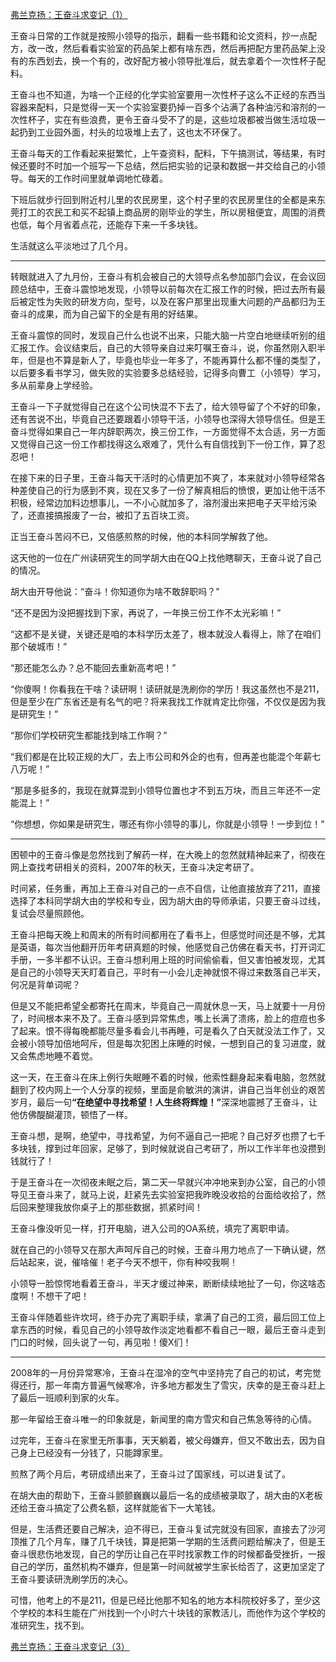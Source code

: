 <p></p><a href="https://zhuanlan.zhihu.com/p/58730664" data-draft-node="block" data-draft-type="link-card" data-image="https://pic2.zhimg.com/v2-86f084bbaf679c48e4060b7bfa3ebaf9_180x120.jpg" data-image-width="1157" data-image-height="294" class="internal">弗兰克扬：王奋斗求变记（1）</a><p>王奋斗日常的工作就是按照小领导的指示，翻看一些书籍和论文资料，抄一点配方，改一改，然后看看实验室的药品架上都有啥东西，然后再把配方里药品架上没有的东西划去，换一个有的，改好配方被小领导批准后，就去拿着个一次性杯子配料。</p><p>王奋斗也不知道，为啥一个正经的化学实验室要用一次性杯子这么不正经的东西当容器来配料，只是觉得一天一个实验室要扔掉一百多个沾满了各种油污和溶剂的一次性杯子，实在有些浪费，更令王奋斗受不了的是，这些垃圾都被当做生活垃圾一起扔到工业园外面，村头的垃圾堆上去了，这也太不环保了。</p><p>王奋斗每天的工作看起来挺繁忙，上午查资料，配料，下午搞测试，等结果，有时候还要时不时加一个班写一下总结，然后把实验的记录和数据一并交给自己的小领导。每天的工作时间里就单调地忙碌着。</p><p>下班后就步行回到附近村儿里的农民房里，这个村子里的农民房里住的全都是来东莞打工的农民工和买不起镇上商品房的刚毕业的学生，所以房租便宜，周围的消费也低，每个月省着点花，还能存下来一千多块钱。</p><p>生活就这么平淡地过了几个月。</p><hr/><p>转眼就进入了九月份，王奋斗有机会被自己的大领导点名参加部门会议，在会议回顾总结中，王奋斗震惊地发现，小领导以前每次在汇报工作的时候，把过去所有最后被定性为失败的研发方向，型号，以及在客户那里出现重大问题的产品都归为王奋斗的成果，而为自己留下的全是有用的好结果。</p><p>王奋斗震惊的同时，发现自己什么也说不出来，只能大脑一片空白地继续听别的组汇报工作。会议结束后，自己的大领导亲自过来叮嘱王奋斗，说，你虽然刚入职半年，但是也不算是新人了，毕竟也毕业一年多了，不能再算什么都不懂的类型了，以后要多看书学习，做失败的实验要多总结经验，记得多向曹工（小领导）学习，多从前辈身上学经验。</p><p>王奋斗一下子就觉得自己在这个公司快混不下去了，给大领导留了个不好的印象，还有苦说不出，毕竟自己还要跟着小领导干活，小领导也深得大领导信任。但是王奋斗觉得如果自己一年内辞职两次，换三份工作，一方面觉得不太合适，另一方面又觉得自己这一份工作都找得这么艰难了，凭什么有自信找到下一份工作，算了忍忍吧！</p><p>在接下来的日子里，王奋斗每天干活时的心情更加不爽了，本来就对小领导经常各种差使自己的行为感到不爽，现在又多了一份了解真相后的愤恨，更加让他干活不积极，经常边加料边想事儿，一不小心就加多了，溶剂漫出来把电子天平给污染了，还直接搞报废了一台，被扣了五百块工资。</p><p>正当王奋斗苦闷不已，又倍感煎熬的时候，他的本科同学解救了他。</p><p>这天他的一位在广州读研究生的同学胡大由在QQ上找他瞎聊天，王奋斗说了自己的情况。</p><p>胡大由开导他说：“奋斗！你知道你为啥不敢辞职吗？”</p><p>“还不是因为没把握找到下家，再说了，一年换三份工作不太光彩嘛！”</p><p>“这都不是关键，关键还是咱的本科学历太差了，根本就没人看得上，除了在咱们那个破城市！”</p><p>“那还能怎么办？总不能回去重新高考吧！”</p><p>“你傻啊！你看我在干啥？读研啊！读研就是洗刷你的学历！我这虽然也不是211，但是至少在广东省还是有名气的吧？将来我找工作就肯定比你强，不仅仅是因为我是研究生！”</p><p>“那你们学校研究生都能找到啥工作啊？”</p><p>“我们都是在比较正规的大厂，去上市公司和外企的也有，但再差也能混个年薪七八万呢！”</p><p>“那是多挺多的，我现在就算混到小领导位置也才不到五万块，而且三年还不一定能混上！”</p><p>“你想想，你如果是研究生，哪还有你小领导的事儿，你就是小领导！一步到位！”</p><hr/><p>困顿中的王奋斗像是忽然找到了解药一样，在大晚上的忽然就精神起来了，彻夜在网上查找考研相关的资料，2007年的秋天，王奋斗决定考研了。</p><p>时间紧，任务重，再加上王奋斗对自己的一点不自信，让他直接放弃了211，直接选择了本科同学胡大由的学校和专业，因为胡大由的导师承诺，只要王奋斗过线，复试会尽量照顾他。</p><p>王奋斗把每天晚上和周末的所有时间都用在了看书上，但感觉时间还是不够，尤其是英语，每次当他翻开历年考研真题的时候，他感觉自己仿佛在看天书，打开词汇手册，一多半都不认识。王奋斗想利用上班的时间偷偷看，但又害怕被发现，尤其是自己的小领导天天盯着自己，平时有一小会儿走神就恨不得过来数落自己半天，何况是背单词呢？</p><p>但是又不能把希望全都寄托在周末，毕竟自己一周就休息一天，马上就要十一月份了，时间根本来不及了。王奋斗感到异常焦虑，嘴上长满了溃疡，脸上的痘痘也多了起来。恨不得每晚都能尽量多看会儿书再睡，可是看久了白天就没法工作了，又会被小领导加倍地呵斥，但是每次犯困上床睡的时候，一想到自己的复习进度，就又会焦虑地睡不着觉。</p><p>这一天，在王奋斗在床上例行失眠睡不着的时候，他索性翻身起来看电脑，忽然就翻到了校内网上一个人分享的视频，里面是俞敏洪的演讲，讲自己当年创业的艰苦岁月，最后一句<b>“在绝望中寻找希望！人生终将辉煌！”</b>深深地震撼了王奋斗，让他仿佛醍醐灌顶，顿悟了一样。</p><p>王奋斗想，是啊，绝望中，寻找希望，为何不逼自己一把呢？自己好歹也攒了七千多块钱，撑到过年回家，足够了，到时候就说自己考研了，所以工作半年也没攒到钱就行了！</p><p>于是王奋斗在一次彻夜未眠之后，第二天一早就兴冲冲地来到办公室，自己的小领导见王奋斗来了，就马上说，赶紧先去实验室把我昨晚没收拾的台面给收拾了，然后回来整理我放你桌子上的那些数据，抓紧时间！</p><p>王奋斗像没听见一样，打开电脑，进入公司的OA系统，填完了离职申请。</p><p>就在自己的小领导又在那大声呵斥自己的时候，王奋斗用力地点了一下确认键，然后站起来，说，催啥催！老子今天不想干，你有种咬我啊！</p><p>小领导一脸惊愕地看着王奋斗，半天才缓过神来，断断续续地扯了一句，你这啥态度啊！不想干了吧！</p><p>王奋斗伴随着些许坎坷，终于办完了离职手续，拿满了自己的工资，最后回工位上拿东西的时候，看见自己的小领导故作淡定地看都不看自己一眼，最后王奋斗走到门口的时候，回头说了一句，再见啦！傻X们！</p><hr/><p>2008年的一月份异常寒冷，王奋斗在湿冷的空气中坚持完了自己的初试，考完觉得还行，那一年南方普遍气候寒冷，许多地方都发生了雪灾，庆幸的是王奋斗赶上了最后一班顺利到家的火车。</p><p>那一年留给王奋斗唯一的印象就是，新闻里的南方雪灾和自己焦急等待的心情。</p><p>过完年，王奋斗在家里无所事事，天天躺着，被父母嫌弃，但又不敢出去，因为自己身上已经没有一分钱了，只能蹲家里。</p><p>煎熬了两个月后，考研成绩出来了，王奋斗过了国家线，可以进复试了。</p><p>在胡大由的帮助下，王奋斗颤颤巍巍以最后一名的成绩被录取了，胡大由的X老板还给王奋斗搞定了公费名额，这样就能省下一大笔钱。</p><p>但是，生活费还要自己解决，迫不得已，王奋斗复试完就没有回家，直接去了沙河顶推了几个月车，赚了几千块钱，算是把第一学期的生活费问题给解决了，但是王奋斗很悲伤地发现，自己的学历让自己在平时找家教工作的时候都备受挫折，一报自己的学历，虽然机构不嫌弃，但是第一时间就被学生家长给否了，这更加坚定了王奋斗要读研洗刷学历的决心。</p><p>可惜，他考上的不是211，但是已经比他那不知名的地方本科院校好多了，至少这个学校的本科生能在广州找到一个小时六十块钱的家教活儿，而他作为这个学校的准研究生，找不到。</p><a href="https://zhuanlan.zhihu.com/p/60072795" data-draft-node="block" data-draft-type="link-card" data-image="https://pic1.zhimg.com/v2-6b5cb5be8940d79e971a27576facafe0_180x120.jpg" data-image-width="929" data-image-height="359" class="internal">弗兰克扬：王奋斗求变记（3）</a><p></p>